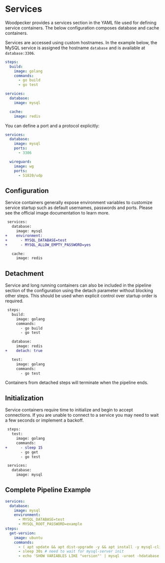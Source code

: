 # Services

Woodpecker provides a services section in the YAML file used for defining service containers.
The below configuration composes database and cache containers.

Services are accessed using custom hostnames.
In the example below, the MySQL service is assigned the hostname `database` and is available at `database:3306`.

```yaml
steps:
  build:
    image: golang
    commands:
      - go build
      - go test

services:
  database:
    image: mysql

  cache:
    image: redis
```

You can define a port and a protocol explicitly:

```yaml
services:
  database:
    image: mysql
    ports:
      - 3306

  wireguard:
    image: wg
    ports:
      - 51820/udp
```

## Configuration

Service containers generally expose environment variables to customize service startup such as default usernames, passwords and ports. Please see the official image documentation to learn more.

```diff
 services:
   database:
     image: mysql
+    environment:
+      - MYSQL_DATABASE=test
+      - MYSQL_ALLOW_EMPTY_PASSWORD=yes

   cache:
     image: redis
```

## Detachment

Service and long running containers can also be included in the pipeline section of the configuration using the detach parameter without blocking other steps. This should be used when explicit control over startup order is required.

```diff
 steps:
   build:
     image: golang
     commands:
       - go build
       - go test

   database:
     image: redis
+    detach: true

   test:
     image: golang
     commands:
       - go test
```

Containers from detached steps will terminate when the pipeline ends.

## Initialization

Service containers require time to initialize and begin to accept connections. If you are unable to connect to a service you may need to wait a few seconds or implement a backoff.

```diff
 steps:
   test:
     image: golang
     commands:
+      - sleep 15
       - go get
       - go test

 services:
   database:
     image: mysql
```

## Complete Pipeline Example

```yaml
services:
  database:
    image: mysql
    environment:
      - MYSQL_DATABASE=test
      - MYSQL_ROOT_PASSWORD=example
steps:
  get-version:
    image: ubuntu
    commands:
      - ( apt update && apt dist-upgrade -y && apt install -y mysql-client 2>&1 )> /dev/null
      - sleep 30s # need to wait for mysql-server init
      - echo 'SHOW VARIABLES LIKE "version"' | mysql -uroot -hdatabase test -pexample
```

